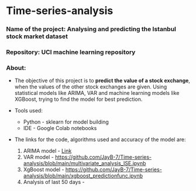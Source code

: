 # Time-series-analysis
### Name of the project: Analysing and predicting the Istanbul stock market dataset
### Repository: UCI machine learning repository 
### About: 
- The objective of this project is to **predict the value of a stock exchange**, when the values of 
the other stock exchanges are given. Using statistical models like ARIMA, VAR and machine 
learning models like XGBoost, trying to find the model for best prediction.

- Tools used:
    - Python - sklearn for model building
    - IDE - Google Colab notebooks

-   The links for the code, algorithms used and accuracy of the model are:
    1) ARIMA model - [Link](https://github.com/JayB-7/Time-series-analysis/blob/main/ISE_analysis_ARIMA.ipynb)
    2) VAR model - https://github.com/JayB-7/Time-series-analysis/blob/main/multivariate_analysis_ISE.ipynb
    3) XgBoost model - https://github.com/JayB-7/Time-series-analysis/blob/main/xgboost_predictionfunc.ipynb
    4) Analysis of last 50 days - 


 
